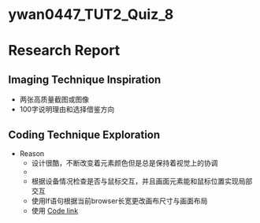 # ywan0447_TUT2_Quiz_8

# Research Report

## Imaging Technique Inspiration
- 两张高质量截图或图像
- 100字说明理由和选择借鉴方向
## Coding Technique Exploration
- Reason
    - 设计很酷，不断改变着元素颜色但是总是保持着视觉上的协调
    - 
    - 根据设备情况检查是否与鼠标交互，并且画面元素能和鼠标位置实现局部交互
    - 使用If语句根据当前browser长宽更改画布尺寸与画面布局
    - 使用
[Code link](https://openprocessing.org/sketch/2211491)         